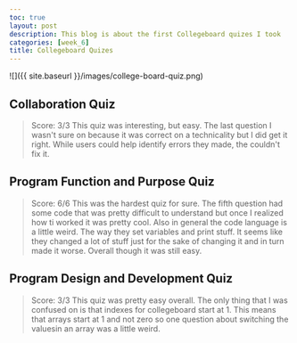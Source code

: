 ```yaml
---
toc: true
layout: post
description: This blog is about the first Collegeboard quizes I took
categories: [week_6]
title: Collegeboard Quizes
---
```


![]({{ site.baseurl }}/images/college-board-quiz.png)
## Collaboration Quiz
> Score: 3/3
This quiz was interesting, but easy. The last question I wasn't sure on because it was correct on a technicality but I did get it right. While users could help identify errors they made, the couldn't fix it.

## Program Function and Purpose Quiz
> Score: 6/6
This was the hardest quiz for sure. The fifth question had some code that was pretty difficult to understand but once I realized how ti worked it was pretty cool. Also in general the code language is a little weird. The way they set variables and print stuff. It seems like they changed a lot of stuff just for the sake of changing it and in turn made it worse. Overall though it was still easy. 

## Program Design and Development Quiz
> Score: 3/3
This quiz was pretty easy overall. The only thing that I was confused on is that indexes for collegeboard start at 1. This means that arrays start at 1 and not zero so one question about switching the valuesin an array was a little weird. 